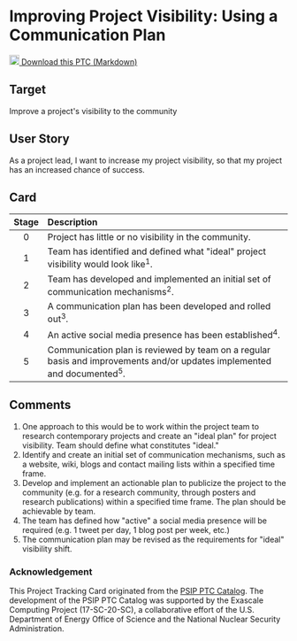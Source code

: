[metadata:tags]:- "bssw-psip-ptc"
# Improving Project Visibility: Using a Communication Plan

<a href='/ptc-catalog/catalog/ImprovingProjectVisibility.md' download><img src='/ptc-catalog/assets/images/download.png' width='18'> Download this PTC (Markdown)</a>

## Target

Improve a project's visibility to the community

## User Story

As a project lead, I want to increase my project visibility, so that my project has an increased chance of success.

## Card

| Stage         | Description |
| :-------------: | :------------- |
| 0 | Project has little or no visibility in the community. |
| 1 | Team has identified and defined what "ideal" project visibility would look like<sup>1</sup>. |
| 2 | Team has developed and implemented an initial set of communication mechanisms<sup>2</sup>.  |
| 3 | A communication plan has been developed and rolled out<sup>3</sup>. |
| 4 | An active social media presence has been established<sup>4</sup>. |
| 5 | Communication plan is reviewed by team on a regular basis and improvements and/or updates implemented and documented<sup>5</sup>. |

## Comments

1. One approach to this would be to work within the project team to research contemporary projects and create an "ideal plan" for 
project visibility. Team should define what constitutes "ideal."
2. Identify and create an initial set of communication mechanisms, such as a website, wiki, blogs and contact mailing lists 
within a specified time frame.
3. Develop and implement an actionable plan to publicize the project to the community (e.g. for a research community, through posters and research publications) within a specified time frame. The plan should be achievable by team.
4. The team has defined how "active" a social media presence will be required (e.g. 1 tweet per day, 1 blog post per week, etc.)
5. The communication plan may be revised as the requirements for "ideal" visibility shift.


### Acknowledgement

This Project Tracking Card originated from the [PSIP PTC Catalog](https://bssw-psip.github.io/ptc-catalog/). The development of the PSIP PTC Catalog was supported by the Exascale Computing Project (17-SC-20-SC), a collaborative effort of the U.S. Department of Energy Office of Science and the National Nuclear Security Administration.
